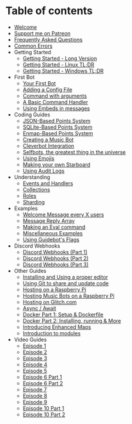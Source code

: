 # Table of contents

* [Welcome](README.md)
* [Support me on Patreon](https://www.patreon.com/anidiotsguide)
* [Frequently Asked Questions](frequently-asked-questions.md)
* [Common Errors](common-errors.md)
* Getting Started
  * [Getting Started - Long Version](getting-started/getting-started-long-version.md)
  * [Getting Started - Linux TL;DR](getting-started/getting-started-linux-tl-dr.md)
  * [Getting Started - Windows TL;DR](getting-started/getting-started-windows-tl-dr.md)
* First Bot
  * [Your First Bot](first-bot/your-first-bot.md)
  * [Adding a Config File](first-bot/adding-a-config-file.md)
  * [Command with arguments](first-bot/command-with-arguments.md)
  * [A Basic Command Handler](first-bot/a-basic-command-handler.md)
  * [Using Embeds in messages](first-bot/using-embeds-in-messages.md)
* Coding Guides
  * [JSON-Based Points System](coding-guides/json-based-points-system.md)
  * [SQLite-Based Points System](coding-guides/sqlite-based-points-system.md)
  * [Enmap-Based Points System](coding-guides/enmap-based-points-system.md)
  * [Creating a Music Bot](coding-guides/creating-a-music-bot.md)
  * [Cleverbot Integration](coding-guides/cleverbot-integration.md)
  * [Selfbots, the greatest thing in the universe](coding-guides/selfbots-the-greatest-thing-in-the-universe.md)
  * [Using Emojis](coding-guides/using-emojis.md)
  * [Making your own Starboard](coding-guides/making-your-own-starboard.md)
  * [Using Audit Logs](coding-guides/using-audit-logs.md)
* Understanding
  * [Events and Handlers](understanding/events-and-handlers.md)
  * [Collections](understanding/collections.md)
  * [Roles](understanding/roles.md)
  * [Sharding](understanding/sharding.md)
* Examples
  * [Welcome Message every X users](examples/welcome-message-every-x-users.md)
  * [Message Reply Array](examples/message-reply-array.md)
  * [Making an Eval command](examples/making-an-eval-command.md)
  * [Miscellaneous Examples](examples/miscellaneous-examples.md)
  * [Using Guidebot's Flags](examples/using-guidebots-flags.md)
* Discord Webhooks
  * [Discord Webhooks \(Part 1\)](discord-webhooks/discord-webhooks-part-1.md)
  * [Discord Webhooks \(Part 2\)](discord-webhooks/discord-webhooks-part-2.md)
  * [Discord Webhooks \(Part 3\)](discord-webhooks/discord-webhooks-part-3.md)
* Other Guides
  * [Installing and Using a proper editor](other-guides/installing-and-using-a-proper-editor.md)
  * [Using Git to share and update code](other-guides/using-git-to-share-and-update-code.md)
  * [Hosting on a Raspberry Pi](other-guides/hosting-on-a-raspberry-pi.md)
  * [Hosting Music Bots on a Raspberry Pi](other-guides/hosting-music-bots-on-a-raspberry-pi.md)
  * [Hosting on Glitch.com](other-guides/hosting-on-glitch.com.md)
  * [Async / Await](other-guides/async-await.md)
  * [Docker Part 1: Setup & Dockerfile](other-guides/docker-part-1-setup-and-dockerfile.md)
  * [Docker Part 2: Installing, running & More](other-guides/docker-part-2-installing-running-and-more.md)
  * [Introducing Enhanced Maps](other-guides/introducing-enhanced-maps.md)
  * [Introduction to modules](other-guides/introduction-to-modules.md)
* Video Guides
  * [Episode 1](video-guides/episode-1.md)
  * [Episode 2](video-guides/episode-2.md)
  * [Episode 3](video-guides/episode-3.md)
  * [Episode 4](video-guides/episode-4.md)
  * [Episode 5](video-guides/episode-5.md)
  * [Episode 6 Part 1](video-guides/episode-6-part-1.md)
  * [Episode 6 Part 2](video-guides/episode-6-part-2.md)
  * [Episode 7](video-guides/episode-7.md)
  * [Episode 8](video-guides/episode-8.md)
  * [Episode 9](video-guides/episode-9.md)
  * [Episode 10 Part 1](video-guides/episode-10-part-1.md)
  * [Episode 10 Part 2](video-guides/episode-10-part-2.md)

